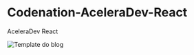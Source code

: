 # Codenation-AceleraDev-React
AceleraDev React

![Template do blog](https://colorlib.com/wp/wp-content/uploads/sites/2/stockholm-personal-blog-wordpress-theme.jpg)
